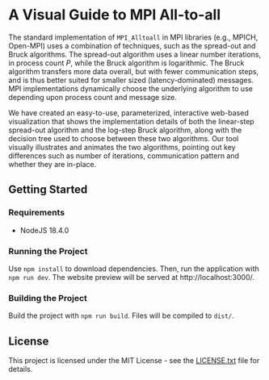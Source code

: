 # A Visual Guide to MPI All-to-all

The standard implementation of `MPI_Alltoall` in MPI libraries (e.g., MPICH, Open-MPI) uses a combination of techniques, such as the spread-out and Bruck algorithms. 
The spread-out algorithm uses a linear number iterations, in process count $P$, while the Bruck algorithm is logarithmic.
The Bruck algorithm transfers more data overall, but with fewer communication steps, and is thus better suited for smaller sized (latency-dominated) messages. MPI implementations dynamically choose the underlying algorithm to use depending upon process count and message size. 

We have created an easy-to-use, parameterized, interactive web-based visualization that shows the implementation details of both the linear-step spread-out algorithm and the log-step Bruck algorithm, along with the decision tree used to choose between these two algorithms. Our tool visually illustrates and animates the two algorithms, pointing out key differences such as number of iterations, communication pattern and whether they are in-place.


## Getting Started
### Requirements
- NodeJS 18.4.0

### Running the Project
Use `npm install` to download dependencies. Then, run the application with `npm run dev`. The website preview will be served at http://localhost:3000/.


### Building the Project
Build the project with `npm run build`. Files will be compiled to `dist/`.

## License
This project is licensed under the MIT License - see the [LICENSE.txt](LICENSE.txt) file for details.
